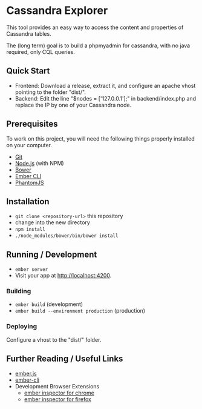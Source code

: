 # Cassandra Explorer

This tool provides an easy way to access the content and properties of Cassandra tables.

The (long term) goal is to build a phpmyadmin for cassandra, with no java required, only CQL queries.

## Quick Start

* Frontend: Download a release, extract it, and configure an apache vhost pointing to the folder "dist/".
* Backend: Edit the line "$nodes = ['127.0.0.1'];" in backend/index.php and replace the IP by one of your Cassandra node.

## Prerequisites

To work on this project, you will need the following things properly installed on your computer.

* [Git](http://git-scm.com/)
* [Node.js](http://nodejs.org/) (with NPM)
* [Bower](http://bower.io/)
* [Ember CLI](http://www.ember-cli.com/)
* [PhantomJS](http://phantomjs.org/)

## Installation

* `git clone <repository-url>` this repository
* change into the new directory
* `npm install`
* `./node_modules/bower/bin/bower install`

## Running / Development

* `ember server`
* Visit your app at [http://localhost:4200](http://localhost:4200).

### Building

* `ember build` (development)
* `ember build --environment production` (production)

### Deploying

Configure a vhost to the "dist/" folder.

## Further Reading / Useful Links

* [ember.js](http://emberjs.com/)
* [ember-cli](http://www.ember-cli.com/)
* Development Browser Extensions
  * [ember inspector for chrome](https://chrome.google.com/webstore/detail/ember-inspector/bmdblncegkenkacieihfhpjfppoconhi)
  * [ember inspector for firefox](https://addons.mozilla.org/en-US/firefox/addon/ember-inspector/)

